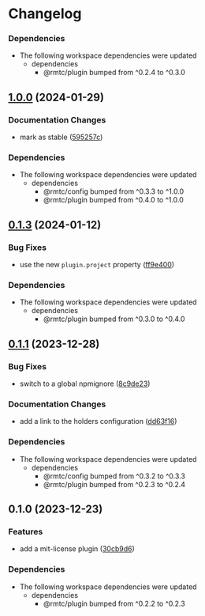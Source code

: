 # Changelog

### Dependencies

* The following workspace dependencies were updated
  * dependencies
    * @rmtc/plugin bumped from ^0.2.4 to ^0.3.0

## [1.0.0](https://github.com/rowanmanning/toolchain/compare/plugin-mit-license-v0.1.3...plugin-mit-license-v1.0.0) (2024-01-29)


### Documentation Changes

* mark as stable ([595257c](https://github.com/rowanmanning/toolchain/commit/595257cdb79b451a728a60d67063279f4b7b9105))


### Dependencies

* The following workspace dependencies were updated
  * dependencies
    * @rmtc/config bumped from ^0.3.3 to ^1.0.0
    * @rmtc/plugin bumped from ^0.4.0 to ^1.0.0

## [0.1.3](https://github.com/rowanmanning/toolchain/compare/plugin-mit-license-v0.1.2...plugin-mit-license-v0.1.3) (2024-01-12)


### Bug Fixes

* use the new `plugin.project` property ([ff9e400](https://github.com/rowanmanning/toolchain/commit/ff9e400540756b17666fe23aed234c58f4d85009))


### Dependencies

* The following workspace dependencies were updated
  * dependencies
    * @rmtc/plugin bumped from ^0.3.0 to ^0.4.0

## [0.1.1](https://github.com/rowanmanning/toolchain/compare/plugin-mit-license-v0.1.0...plugin-mit-license-v0.1.1) (2023-12-28)


### Bug Fixes

* switch to a global npmignore ([8c9de23](https://github.com/rowanmanning/toolchain/commit/8c9de2325e0783d1471cbd0f17a684d5eb301246))


### Documentation Changes

* add a link to the holders configuration ([dd63f16](https://github.com/rowanmanning/toolchain/commit/dd63f16ca9eecf5ddbbb18f617dd16164b09a266))


### Dependencies

* The following workspace dependencies were updated
  * dependencies
    * @rmtc/config bumped from ^0.3.2 to ^0.3.3
    * @rmtc/plugin bumped from ^0.2.3 to ^0.2.4

## 0.1.0 (2023-12-23)


### Features

* add a mit-license plugin ([30cb9d6](https://github.com/rowanmanning/toolchain/commit/30cb9d6788caba6aa7a1a44ba40173e4f0b56a67))


### Dependencies

* The following workspace dependencies were updated
  * dependencies
    * @rmtc/plugin bumped from ^0.2.2 to ^0.2.3
